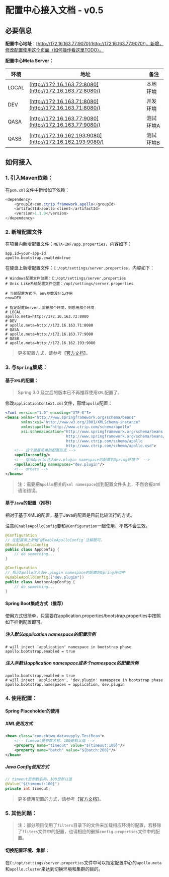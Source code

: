 # 配置中心接入文档 - v0.5



## 必要信息

**配置中心地址**：[http://172.16.163.77:9070](http://172.16.163.77:9070/)，新增，修改配置使用这个页面（如何操作看这里TODO）。

**配置中心Meta Server：**

| 环境  | 地址                                                      | 备注      |
| ----- | --------------------------------------------------------- | --------- |
| LOCAL | [http://172.16.163.72:8080](http://172.16.163.72:8080/)   | 本地环境  |
| DEV   | [http://172.16.163.71:8080](http://172.16.163.71:8080/)   | 开发环境  |
| QASA  | [http://172.16.163.77:9080](http://172.16.163.77:9080/)   | 测试环境A |
| QASB  | [http://172.16.162.193:9080](http://172.16.162.193:9080/) | 测试环境B |

## 如何接入

### 1. 引入Maven依赖：

在`pom.xml`文件中新增如下依赖：

```java
<dependency>
    <groupId>com.ctrip.framework.apollo</groupId>
    <artifactId>apollo-client</artifactId>
    <version>1.1.0</version>
</dependency>
```

### 2. 新增配置文件

在项目内新增配置文件：`META-INF/app.properties`，内容如下：

```properties
app.id=your-app-id
apollo.bootstrap.enabled=true
```

在硬盘上新增配置文件：`C:/opt/settings/server.properties`，内容如下：

```properties
# Windows配置文件位置：C:/opt/settings/server.properties
# Unix Like系统配置文件位置：/opt/settings/server.properties

# 当前配置方式下，env参数没什么作用
env=DEV

# 指定配置Server，需要那个环境，则启用那个环境
# LOCAL
apollo.meta=http://172.16.163.72:8080
# DEV
# apollo.meta=http://172.16.163.71:8080
# QASA
# apollo.meta=http://172.16.163.77:9080
# QASB
# apollo.meta=http://172.16.162.193:9080
```

> 更多配置方式，请参考【[官方文档](https://github.com/ctripcorp/apollo/wiki/Java客户端使用指南)】。

### 3. 与`Spring`集成：

#### 基于`XML`的配置：

> Spring 3.0 及之后的版本已不再推荐使用`XML`配置了。

修改`applicationContext.xml`文件，邢增`apollo`配置：

```xml
<?xml version="1.0" encoding="UTF-8"?>
<beans xmlns="http://www.springframework.org/schema/beans"
       xmlns:xsi="http://www.w3.org/2001/XMLSchema-instance"
       xmlns:apollo="http://www.ctrip.com/schema/apollo"
       xsi:schemaLocation="http://www.springframework.org/schema/beans
                           http://www.springframework.org/schema/beans/spring-beans.xsd
                           http://www.ctrip.com/schema/apollo 
                           http://www.ctrip.com/schema/apollo.xsd">
    <!-- 这个是最简单的配置形式 -->
    <apollo:config/>
    <!-- 指示Apollo注入dev.plugin namespace的配置到Spring环境中  -->
    <apollo:config namespaces="dev.plugin"/>
    <!-- others -->
</beans>
```

> 注：需要把`Apollo`相关的`xml namespace`加到配置文件头上，不然会报xml语法错误。

#### 基于`Java`的配置（推荐）

相对于基于XML的配置，基于Java的配置是目前比较流行的方式。

注意`@EnableApolloConfig`要和`@Configuration`一起使用，不然不会生效。

```java
@Configuration
// 在配置类上新增`@EnableApolloConfig`注解既可。
@EnableApolloConfig
public class AppConfig {
	// do something...
}

@Configuration
// 指示Apollo注入dev.plugin namespace的配置到Spring环境中
@EnableApolloConfig({"dev.plugin"})
public class AnotherAppConfig {
    // do something...
}
```

#### Spring Boot集成方式（推荐）

使用方式很简单，只需要在application.properties/bootstrap.properties中按照如下样例配置即可。

##### 注入默认application namespace的配置示例

```properties
# will inject 'application' namespace in bootstrap phase
apollo.bootstrap.enabled = true
```

##### 注入非默认application namespace或多个namespace的配置示例

```properties
apollo.bootstrap.enabled = true
# will inject 'application', 'dev.plugin' namespace in bootstrap phase
apollo.bootstrap.namespaces = application, dev.plugin
```

### 4. 使用配置：

#### Spring Placeholder的使用

##### XML使用方式

```xml
<bean class="com.chtwm.datasupply.TestBean">
    <!-- timeout是参数名称，100是默认值 -->
	<property name="timeout" value="${timeout:100}"/>
	<property name="batch" value="${batch:200}"/>
</bean>
```

##### Java Config使用方式

```java
// timeout是参数名称，100是默认值
@Value("${timeout:100}")
private int timeout;
```

>  更多使用配置的方式，请参考【[官方文档](https://github.com/ctripcorp/apollo/wiki/Java客户端使用指南)】。

### 5. 其他问题：

> 注：部分项目使用了`filters`目录下的文件来加载相应环境的配置，若移除了`fliters`文件中的配置，也请相应的删掉`config.properties`文件中的配置。

#### 切换配置环境、集群：

在`C:/opt/settings/server.properties`文件中可以指定配置中心的`apollo.meta`和`apollo.cluster`来达到切换环境和集群的目的。